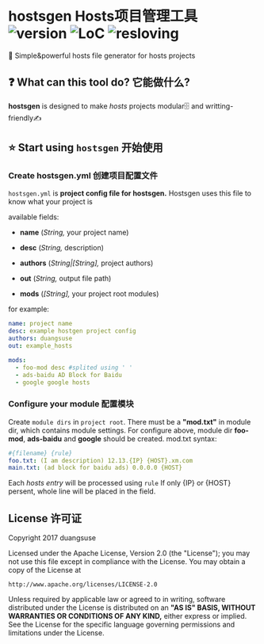 # hostsgen Hosts项目管理工具 ![version](https://img.shields.io/badge/version-Unreleased-green.svg?style=flat-square) ![LoC](https://img.shields.io/badge/LoC-159_lines_of_Ruby-e0115f.svg?style=flat-square) ![resloving](https://img.shields.io/badge/resloving-Project_Modules_build-blue.svg?style=flat-square)
📝  Simple&amp;powerful hosts file generator for hosts projects

## ❓ What can this tool do? 它能做什么?
__hostsgen__ is designed to make _hosts_ projects modular🗄 and writting-friendly✍️

## ⭐️ Start using `hostsgen` 开始使用
### Create hostsgen.yml 创建项目配置文件
`hostsgen.yml` is __project config file for hostsgen.__ Hostsgen uses this file to know what your project is

available fields:
+ __name__ (_String,_ your project name)
+ __desc__ (_String,_ description)
+ __authors__ (_String|[String],_ project authors)
+ __out__ (_String,_ output file path)

+ __mods__ (_[String],_ your project root modules)

for example:
```yaml
name: project name
desc: example hostgen project config
authors: duangsuse
out: example_hosts

mods:
  - foo-mod desc #splited using ' '
  - ads-baidu AD Block for Baidu
  - google google hosts
```

### Configure your module 配置模块
Create `module dirs` in `project root`. There must be a __"mod.txt"__ in module dir, which contains module settings.
For configure above, module dir __foo-mod__, __ads-baidu__ and __google__ should be created.
mod.txt syntax:
```yaml
#{filename} {rule}
foo.txt: (I am description) 12.13.{IP} {HOST}.xm.com
main.txt: (ad block for baidu ads) 0.0.0.0 {HOST}
```
Each _hosts entry_ will be processed using `rule`
If only {IP} or {HOST} persent, whole line will be placed in the field.

## License 许可证
Copyright 2017 duangsuse

Licensed under the Apache License, Version 2.0 (the "License");
you may not use this file except in compliance with the License.
You may obtain a copy of the License at

    http://www.apache.org/licenses/LICENSE-2.0

Unless required by applicable law or agreed to in writing, software
distributed under the License is distributed on an __"AS IS" BASIS,
WITHOUT WARRANTIES OR CONDITIONS OF ANY KIND,__ either express or implied.
See the License for the specific language governing permissions and
limitations under the License.
